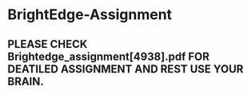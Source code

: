 # BrightEdge-Assignment

## PLEASE CHECK Brightedge_assignment[4938].pdf FOR DEATILED ASSIGNMENT AND REST USE YOUR BRAIN.
